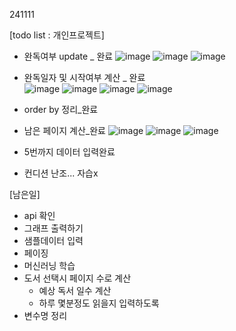 241111

[todo list : 개인프로젝트]
- 완독여부 update _ 완료
    ![image](https://github.com/user-attachments/assets/60aa684e-dbf0-4368-b399-57cde1ea221f)
    ![image](https://github.com/user-attachments/assets/d3693713-0ab1-40af-ad34-9b1103123bf0)
    ![image](https://github.com/user-attachments/assets/4cb5a6e6-a57a-48b9-bf25-94325465fb45)

- 완독일자 및 시작여부 계산 _ 완료  
    ![image](https://github.com/user-attachments/assets/96dbd23c-2a15-42a9-a57f-6181edcde9fe)
    ![image](https://github.com/user-attachments/assets/6aff8986-90ef-4fa2-af62-bac0f2390c55)
    ![image](https://github.com/user-attachments/assets/3e84cd0c-8701-4a32-9f00-3b97a94a5781)
    ![image](https://github.com/user-attachments/assets/389ebb55-9316-4f85-9ea7-7eecd34848a5)
- order by 정리_완료
- 남은 페이지 계산_완료
    ![image](https://github.com/user-attachments/assets/1266491b-1609-4ff2-b58a-7b5548a02355)
    ![image](https://github.com/user-attachments/assets/0537d90f-a269-4f3c-972f-993e5aec2fcc)
    ![image](https://github.com/user-attachments/assets/1c19cede-0cc9-4397-90ed-7f9a28b06a20)

- 5번까지 데이터 입력완료
  
- 컨디션 난조... 자습x

[남은일]
- api 확인
- 그래프 출력하기
- 샘플데이터 입력
- 페이징
- 머신러닝 학습
- 도서 선택시 페이지 수로 계산 
	- 예상 독서 일수 계산
	- 하루 몇분정도 읽을지 입력하도록
- 변수명 정리
